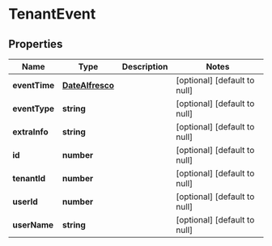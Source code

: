 # TenantEvent

## Properties
Name | Type | Description | Notes
------------ | ------------- | ------------- | -------------
**eventTime** | [**DateAlfresco**](DateAlfresco.md) |  | [optional] [default to null]
**eventType** | **string** |  | [optional] [default to null]
**extraInfo** | **string** |  | [optional] [default to null]
**id** | **number** |  | [optional] [default to null]
**tenantId** | **number** |  | [optional] [default to null]
**userId** | **number** |  | [optional] [default to null]
**userName** | **string** |  | [optional] [default to null]


